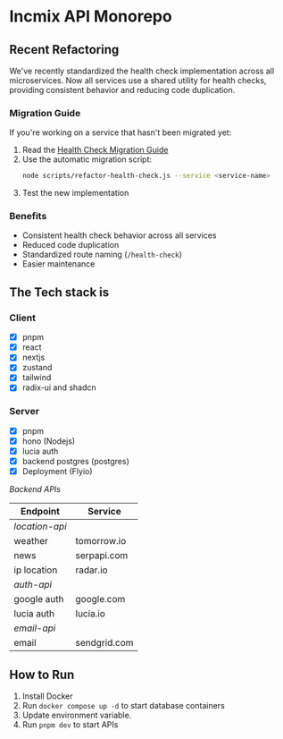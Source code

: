 # Incmix API Monorepo

## Recent Refactoring

We've recently standardized the health check implementation across all microservices. Now all services use a shared utility for health checks, providing consistent behavior and reducing code duplication.

### Migration Guide

If you're working on a service that hasn't been migrated yet:

1. Read the [Health Check Migration Guide](./docs/health-check-migration.md)
2. Use the automatic migration script:
   ```bash
   node scripts/refactor-health-check.js --service <service-name>
   ```
3. Test the new implementation

### Benefits

- Consistent health check behavior across all services
- Reduced code duplication
- Standardized route naming (`/health-check`)
- Easier maintenance

## The Tech stack is

### Client

- [x] pnpm
- [x] react
- [x] nextjs
- [x] zustand
- [x] tailwind
- [x] radix-ui and shadcn

### Server

- [x] pnpm
- [x] hono (Nodejs)
- [x] lucia auth
- [x] backend postgres (postgres)
- [x] Deployment (Flyio)

*Backend APIs*

| Endpoint       | Service      |
| -------------- | ------------ |
| *location-api* |              |
| weather        | tomorrow.io  |
| news           | serpapi.com  |
| ip location    | radar.io     |
| *auth-api*     |              |
| google auth    | google.com   |
| lucia auth     | lucia.io     |
| *email-api*    |              |
| email          | sendgrid.com |

## How to Run
1. Install Docker
2. Run ```docker compose up -d``` to start database containers
3. Update environment variable.
4. Run ```pnpm dev``` to start APIs